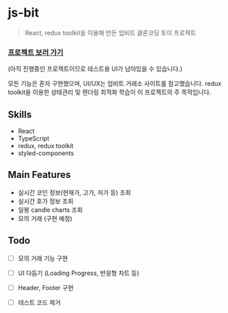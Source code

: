 # js-bit
> React, redux toolkit을 이용해 만든 업비트 클론코딩 토이 프로젝트

### [프로젝트 보러 가기](https://joonsukcho.github.io/js-bit/)
(아직 진행중인 프로젝트이므로 테스트용 UI가 남아있을 수 있습니다.)


모든 기능은 혼자 구현했으며, UI/UX는 업비트 거래소 사이트를 참고했습니다.
redux toolkit을 이용한 상태관리 및 렌더링 최적화 학습이 이 프로젝트의 주 목적입니다.


## Skills
- React
- TypeScript
- redux, redux toolkit
- styled-components

## Main Features
- 실시간 코인 정보(현재가, 고가, 저가 등) 조회
- 실시간 호가 정보 조회
- 일봉 candle charts 조회
- 모의 거래 (구현 예정)

## Todo
- [ ] 모의 거래 기능 구현
- [ ] UI 다듬기 (Loading Progress, 반응형 차트 등)
- [ ] Header, Footer 구현
- [ ] 테스트 코드 제거

